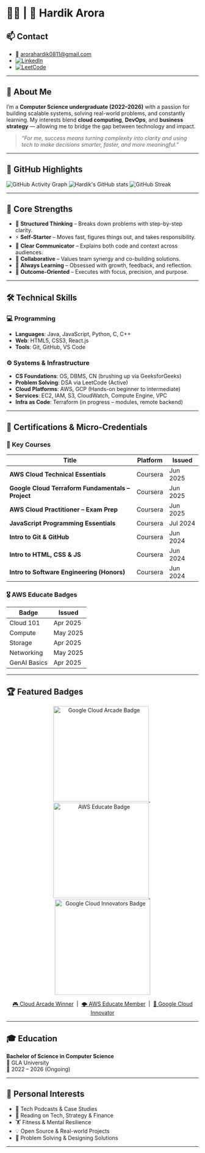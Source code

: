 # 👨‍💻 | 🥷 Hardik Arora

## 📫 Contact  
- 📧 [arorahardik0811@gmail.com](mailto:arorahardik0811@gmail.com)  
- [![LinkedIn](https://cdn.jsdelivr.net/npm/simple-icons@v3/icons/linkedin.svg)](https://www.linkedin.com/in/hardik0811arora/)  
- [![LeetCode](https://icons.iconarchive.com/icons/simpleicons-team/simple/128/leetcode-icon.png)](https://leetcode.com/u/arorahardik0811/)

---

## 🧭 About Me

I’m a **Computer Science undergraduate (2022–2026)** with a passion for building scalable systems, solving real-world problems, and constantly learning. My interests blend **cloud computing**, **DevOps**, and **business strategy** — allowing me to bridge the gap between technology and impact.

> *“For me, success means turning complexity into clarity and using tech to make decisions smarter, faster, and more meaningful.”*

---

## 💼 GitHub Highlights

![GitHub Activity Graph](https://github-readme-activity-graph.vercel.app/graph?username=barbaria888&theme=react-dark)
![Hardik's GitHub stats](https://github-readme-stats.vercel.app/api?username=barbaria888&show_icons=true&theme=radical)
![GitHub Streak](https://github-readme-streak-stats.herokuapp.com?user=barbaria888&theme=radical)

---

## 🧠 Core Strengths

- 🧩 **Structured Thinking** – Breaks down problems with step-by-step clarity.  
- ⚡ **Self-Starter** – Moves fast, figures things out, and takes responsibility.  
- 📣 **Clear Communicator** – Explains both code and context across audiences.  
- 🤝 **Collaborative** – Values team synergy and co-building solutions.  
- 🌱 **Always Learning** – Obsessed with growth, feedback, and reflection.  
- 🎯 **Outcome-Oriented** – Executes with focus, precision, and purpose.

---

## 🛠️ Technical Skills

### 💻 Programming
- **Languages**: Java, JavaScript, Python, C, C++
- **Web**: HTML5, CSS3, React.js  
- **Tools**: Git, GitHub, VS Code

### ⚙️ Systems & Infrastructure
- **CS Foundations**: OS, DBMS, CN (brushing up via GeeksforGeeks)
- **Problem Solving**: DSA via LeetCode (Active)
- **Cloud Platforms**: AWS, GCP (Hands-on beginner to intermediate)
- **Services**: EC2, IAM, S3, CloudWatch, Compute Engine, VPC
- **Infra as Code**: Terraform (in progress – modules, remote backend)

---

## 📜 Certifications & Micro-Credentials

### 🏅 Key Courses

| Title | Platform | Issued |
|-------|----------|--------|
| **AWS Cloud Technical Essentials** | Coursera | Jun 2025 |
| **Google Cloud Terraform Fundamentals – Project** | Coursera | Jun 2025 |
| **AWS Cloud Practitioner – Exam Prep** | Coursera | Jun 2025 |
| **JavaScript Programming Essentials** | Coursera | Jul 2024 |
| **Intro to Git & GitHub** | Coursera | Jun 2024 |
| **Intro to HTML, CSS & JS** | Coursera | Jun 2024 |
| **Intro to Software Engineering (Honors)** | Coursera | Jun 2024 |

### 🎖 AWS Educate Badges

| Badge | Issued |
|-------|--------|
| Cloud 101 | Apr 2025 |
| Compute | May 2025 |
| Storage | Apr 2025 |
| Networking | May 2025 |
| GenAI Basics | Apr 2025 |

---

## 🏆 Featured Badges

<p align="center">
  <a href="https://www.cloudskillsboost.google/public_profiles/e084697c-2e8b-45ca-a26c-766951118d6a/badges/16949449">
    <img src="https://cdn.qwiklabs.com/PbxtVE0V6R%2F8Mr9MmtZAloV8BXtkiBqT22OfzCw7ZTQ%3D" alt="Google Cloud Arcade Badge" width="250"/>
  </a>
  &nbsp;
  <a href="https://pages.awseducate.com/rs/773-JYK-169/images/AWSEBadge.png">
    <img src="https://pages.awseducate.com/rs/773-JYK-169/images/AWSEBadge.png" alt="AWS Educate Badge" width="250"/>
  </a>
  &nbsp;
  <a href="https://developers.google.com/profile/badges/community/innovators/cloud/2021_member">
    <img src="https://developers.google.com/static/profile/badges/community/innovators/cloud/2021_member/badge.svg" alt="Google Cloud Innovators Badge" width="250"/>
  </a>
</p>

<p align="center">
  <a href="https://www.cloudskillsboost.google/public_profiles/e084697c-2e8b-45ca-a26c-766951118d6a/badges/16949449">🎮 Cloud Arcade Winner</a> &nbsp;|&nbsp;
  <a href="https://pages.awseducate.com/rs/773-JYK-169/images/AWSEBadge.png">🌩️ AWS Educate Member</a> &nbsp;|&nbsp;
  <a href="https://developers.google.com/community/innovators">🚀 Google Cloud Innovator</a>
</p>

---

## 🎓 Education

**Bachelor of Science in Computer Science**  
📍 GLA University  
📅 2022 – 2026 (Ongoing)

---

## 🎯 Personal Interests

- 🧠 Tech Podcasts & Case Studies  
- 📘 Reading on Tech, Strategy & Finance  
- 🏋️ Fitness & Mental Resilience  
- 💡 Open Source & Real-world Projects 
- 🧩 Problem Solving & Designing Solutions

---

